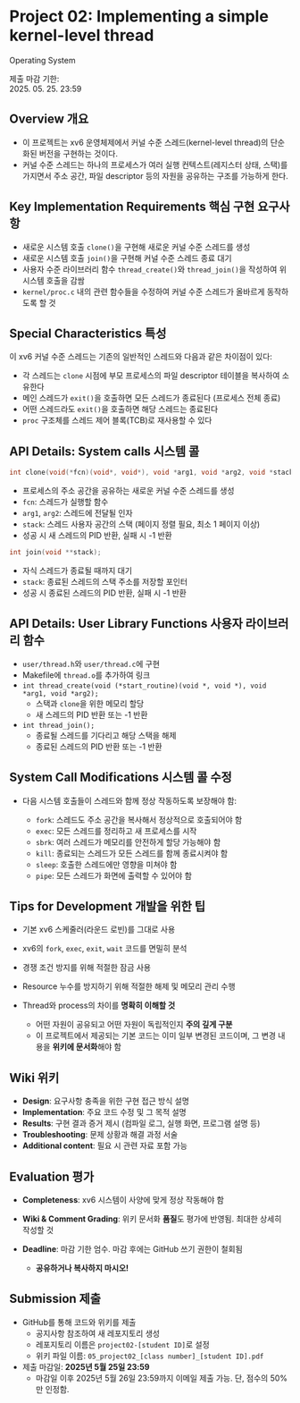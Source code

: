 # Project 02: Implementing a simple kernel-level thread  
Operating System  

제출 마감 기한:  
2025. 05. 25. 23:59  

## Overview 개요  
- 이 프로젝트는 xv6 운영체제에서 커널 수준 스레드(kernel-level thread)의 단순화된 버전을 구현하는 것이다.
- 커널 수준 스레드는 하나의 프로세스가 여러 실행 컨텍스트(레지스터 상태, 스택)를 가지면서 주소 공간, 파일 descriptor 등의 자원을 공유하는 구조를 가능하게 한다.

## Key Implementation Requirements 핵심 구현 요구사항  
- 새로운 시스템 호출 `clone()`을 구현해 새로운 커널 수준 스레드를 생성
- 새로운 시스템 호출 `join()`을 구현해 커널 수준 스레드 종료 대기
- 사용자 수준 라이브러리 함수 `thread_create()`와 `thread_join()`을 작성하여 위 시스템 호출을 감쌈
- `kernel/proc.c` 내의 관련 함수들을 수정하여 커널 수준 스레드가 올바르게 동작하도록 할 것

## Special Characteristics 특성  
이 xv6 커널 수준 스레드는 기존의 일반적인 스레드와 다음과 같은 차이점이 있다:

- 각 스레드는 `clone` 시점에 부모 프로세스의 파일 descriptor 테이블을 복사하여 소유한다
- 메인 스레드가 `exit()`을 호출하면 모든 스레드가 종료된다 (프로세스 전체 종료)
- 어떤 스레드라도 `exit()`을 호출하면 해당 스레드는 종료된다
- `proc` 구조체를 스레드 제어 블록(TCB)로 재사용할 수 있다

## API Details: System calls 시스템 콜  

```c
int clone(void(*fcn)(void*, void*), void *arg1, void *arg2, void *stack);
```

- 프로세스의 주소 공간을 공유하는 새로운 커널 수준 스레드를 생성
- `fcn`: 스레드가 실행할 함수
- `arg1`, `arg2`: 스레드에 전달될 인자
- `stack`: 스레드 사용자 공간의 스택 (페이지 정렬 필요, 최소 1 페이지 이상)
- 성공 시 새 스레드의 PID 반환, 실패 시 -1 반환

```c
int join(void **stack);
```

- 자식 스레드가 종료될 때까지 대기
- `stack`: 종료된 스레드의 스택 주소를 저장할 포인터
- 성공 시 종료된 스레드의 PID 반환, 실패 시 -1 반환

## API Details: User Library Functions 사용자 라이브러리 함수  

- `user/thread.h`와 `user/thread.c`에 구현
- Makefile에 `thread.o`를 추가하여 링크
- `int thread_create(void (*start_routine)(void *, void *), void *arg1, void *arg2);`  
  - 스택과 `clone`을 위한 메모리 할당
  - 새 스레드의 PID 반환 또는 -1 반환
- `int thread_join();`  
  - 종료될 스레드를 기다리고 해당 스택을 해제
  - 종료된 스레드의 PID 반환 또는 -1 반환

## System Call Modifications 시스템 콜 수정  

- 다음 시스템 호출들이 스레드와 함께 정상 작동하도록 보장해야 함:

  - `fork`: 스레드도 주소 공간을 복사해서 정상적으로 호출되어야 함
  - `exec`: 모든 스레드를 정리하고 새 프로세스를 시작
  - `sbrk`: 여러 스레드가 메모리를 안전하게 할당 가능해야 함
  - `kill`: 종료되는 스레드가 모든 스레드를 함께 종료시켜야 함
  - `sleep`: 호출한 스레드에만 영향을 미쳐야 함
  - `pipe`: 모든 스레드가 화면에 출력할 수 있어야 함

## Tips for Development 개발을 위한 팁  

- 기본 xv6 스케줄러(라운드 로빈)를 그대로 사용
- xv6의 `fork`, `exec`, `exit`, `wait` 코드를 면밀히 분석
- 경쟁 조건 방지를 위해 적절한 잠금 사용
- Resource 누수를 방지하기 위해 적절한 해제 및 메모리 관리 수행
- Thread와 process의 차이를 **명확히 이해할 것**

  - 어떤 자원이 공유되고 어떤 자원이 독립적인지 **주의 깊게 구분**
  - 이 프로젝트에서 제공되는 기본 코드는 이미 일부 변경된 코드이며, 그 변경 내용을 **위키에 문서화**해야 함

## Wiki 위키  

- **Design**: 요구사항 충족을 위한 구현 접근 방식 설명
- **Implementation**: 주요 코드 수정 및 그 목적 설명
- **Results**: 구현 결과 증거 제시 (컴파일 로그, 실행 화면, 프로그램 설명 등)
- **Troubleshooting**: 문제 상황과 해결 과정 서술
- **Additional content**: 필요 시 관련 자료 포함 가능

## Evaluation 평가  

- **Completeness**: xv6 시스템이 사양에 맞게 정상 작동해야 함
- **Wiki & Comment Grading**: 위키 문서화 **품질**도 평가에 반영됨. 최대한 상세히 작성할 것
- **Deadline**: 마감 기한 엄수. 마감 후에는 GitHub 쓰기 권한이 철회됨

  - **공유하거나 복사하지 마시오!**

## Submission 제출  

- GitHub를 통해 코드와 위키를 제출
  - 공지사항 참조하여 새 레포지토리 생성
  - 레포지토리 이름은 `project02-[student ID]`로 설정
  - 위키 파일 이름: `05_project02_[class number]_[student ID].pdf`
- 제출 마감일: **2025년 5월 25일 23:59**
  - 마감일 이후 2025년 5월 26일 23:59까지 이메일 제출 가능. 단, 점수의 50%만 인정함.